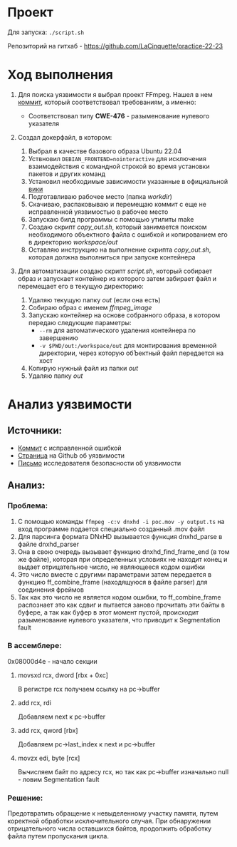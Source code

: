 # Проект

Для запуска: `./script.sh`

Репозиторий на гитхаб - https://github.com/LaCinquette/practice-22-23

# Ход выполнения

1. Для поиска уязвимости я выбрал проект FFmpeg. Нашел в нем [коммит](https://github.com/FFmpeg/FFmpeg/commit/611b35627488a8d0763e75c25ee0875c5b7987dd), который соответствовал требованиям, а именно:
   - Соответствовал типу **CWE-476** - разыменование нулевого указателя

2. Создал докерфайл, в котором:
   1. Выбрал в качестве базового образа Ubuntu 22.04
   2. Уствновил `DEBIAN_FRONTEND=nointeractive` для исключения взаимодействия с командной строкой во время установки пакетов и других команд
   3. Установил необходимые зависимости указанные в официальной [вики](https://trac.ffmpeg.org/wiki/CompilationGuide/Ubuntu)
   4. Подготавливаю рабочее место (папка *workdir*)
   5. Скачиваю, распаковываю и перемещаю коммит с еще не исправленной уязвимостью в рабочее место
   6. Запускаю билд программы с помощью утилиты make
   7. Создаю скрипт *copy_out.sh*, который занимается поиском необходимого объектного файла с ошибкой и копированием его в директорию *workspace/out*
   8. Оставляю инструкцию на выполнение скрипта *copy_out.sh*, которая должна выполниться при запуске контейнера

3. Для автоматизации создаю скрипт *script.sh*, который собирает образ и запускает контейнер из которого затем забирает файл и перемещает его в текущую директорию:
   1. Удаляю текущую папку *out* (если она есть)
   2. Собираю образ с именем *ffmpeg_image*
   3. Запускаю контейнер на основе собранного образа, в котором передаю следующие параметры:
      - `--rm` для автоматического удаления контейнера по завершению
      - `-v $PWD/out:/workspace/out` для монтирования временной директории, через которую обЪектный файл передается на хост
   4. Копирую нужный файл из папки *out*
   5. Удаляю папку *out*

# Анализ уязвимости

## Источники:
- [Коммит](https://github.com/FFmpeg/FFmpeg/commit/611b35627488a8d0763e75c25ee0875c5b7987dd) с исправленной ошибкой
- [Страница](https://github.com/advisories/GHSA-gj8f-pc7g-p9w6) на Github об уязвимости
- [Письмо](https://www.openwall.com/lists/oss-security/2017/08/14/1) исследователя безопасности об уязвимости

## Анализ:

### Проблема:

1. С помощью команды `ffmpeg -c:v dnxhd -i poc.mov -y output.ts` на вход программе подается специально созданный .mov файл
2. Для парсинга формата DNxHD вызывается функция dnxhd_parse в файле dnxhd_parser
3. Она в свою очередь вызывает функцию dnxhd_find_frame_end (в том же файле), которая при определенных условиях не находит конец и выдает отрицательное число, не являющееся кодом ошибки
4. Это число вместе с другими параметрами затем передается в функцию ff_combine_frame (находящуюся в файле parser) для соединения фреймов
5. Так как это число не является кодом ошибки, то ff_combine_frame распознает это как сдвиг и пытается заново прочитать эти байты в буфере, а так как буфер в этот момент пустой, происходит разыменование нулевого указателя, что приводит к Segmentation fault

### В ассемблере:

0x08000d4e - начало секции 

1. movsxd rcx, dword [rbx + 0xc]
   
   В регистре rcx получаем ссылку на pc->buffer
2. add rcx, rdi
   
   Добавляем next к pc->buffer
3. add rcx, qword [rbx]
   
   Добавляем pc->last_index к next и pc->buffer
4. movzx edi, byte [rcx]
   
   Вычисляем байт по адресу rcx, но так как pc->buffer изначально null - ловим Segmentation fault

### Решение:

Предотвратить обращение к невыделенному участку памяти, путем коректной обработки исключительного случая. При обнаружении отрицательного числа оставшихся байтов, продолжить обработку файла путем пропускания цикла.